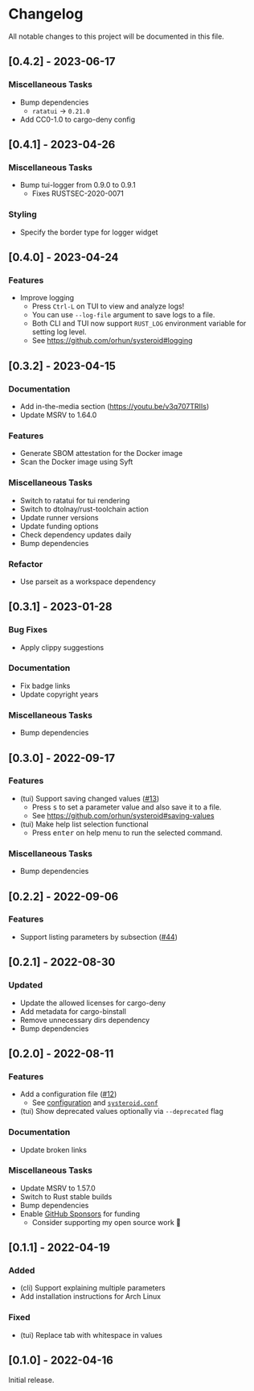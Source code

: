 # Changelog

All notable changes to this project will be documented in this file.

## [0.4.2] - 2023-06-17

### Miscellaneous Tasks

- Bump dependencies
  - `ratatui` -> `0.21.0`
- Add CC0-1.0 to cargo-deny config

## [0.4.1] - 2023-04-26

### Miscellaneous Tasks

- Bump tui-logger from 0.9.0 to 0.9.1
  - Fixes RUSTSEC-2020-0071

### Styling

- Specify the border type for logger widget

## [0.4.0] - 2023-04-24

### Features

- Improve logging
  - Press `Ctrl-L` on TUI to view and analyze logs!
  - You can use `--log-file` argument to save logs to a file.
  - Both CLI and TUI now support `RUST_LOG` environment variable for setting log level.
  - See https://github.com/orhun/systeroid#logging

## [0.3.2] - 2023-04-15

### Documentation

- Add in-the-media section (https://youtu.be/v3q707TRIIs)
- Update MSRV to 1.64.0

### Features

- Generate SBOM attestation for the Docker image
- Scan the Docker image using Syft

### Miscellaneous Tasks

- Switch to ratatui for tui rendering
- Switch to dtolnay/rust-toolchain action
- Update runner versions
- Update funding options
- Check dependency updates daily
- Bump dependencies

### Refactor

- Use parseit as a workspace dependency

## [0.3.1] - 2023-01-28

### Bug Fixes

- Apply clippy suggestions

### Documentation

- Fix badge links
- Update copyright years

### Miscellaneous Tasks

- Bump dependencies

## [0.3.0] - 2022-09-17

### Features

- (tui) Support saving changed values ([#13](https://github.com/orhun/systeroid/issues/13))
  - Press <kbd>s</kbd> to set a parameter value and also save it to a file.
  - See https://github.com/orhun/systeroid#saving-values
- (tui) Make help list selection functional
  - Press <kbd>enter</kbd> on help menu to run the selected command.

### Miscellaneous Tasks

- Bump dependencies

## [0.2.2] - 2022-09-06

### Features

- Support listing parameters by subsection ([#44](https://github.com/orhun/systeroid/issues/44))

## [0.2.1] - 2022-08-30

### Updated

- Update the allowed licenses for cargo-deny
- Add metadata for cargo-binstall
- Remove unnecessary dirs dependency
- Bump dependencies

## [0.2.0] - 2022-08-11

### Features

- Add a configuration file ([#12](https://github.com/orhun/systeroid/issues/12))
  - See [configuration](https://github.com/orhun/systeroid#configuration) and [`systeroid.conf`](https://github.com/orhun/systeroid/blob/main/config/systeroid.conf)
- (tui) Show deprecated values optionally via `--deprecated` flag

### Documentation

- Update broken links

### Miscellaneous Tasks

- Update MSRV to 1.57.0
- Switch to Rust stable builds
- Bump dependencies
- Enable [GitHub Sponsors](https://github.com/sponsors/orhun) for funding
  - Consider supporting my open source work 💖

## [0.1.1] - 2022-04-19

### Added

- (cli) Support explaining multiple parameters
- Add installation instructions for Arch Linux

### Fixed

- (tui) Replace tab with whitespace in values

## [0.1.0] - 2022-04-16

Initial release.
